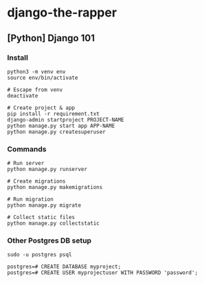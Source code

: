 # django-the-rapper

## [Python] Django 101 
### Install
```
python3 -m venv env
source env/bin/activate

# Escape from venv
deactivate

# Create project & app
pip install -r requirement.txt
django-admin startproject PROJECT-NAME
python manage.py start app APP-NAME
python manage.py createsuperuser
```

### Commands 
```
# Run server
python manage.py runserver

# Create migrations
python manage.py makemigrations

# Run migration
python manage.py migrate

# Collect static files
python manage.py collectstatic
```

### Other Postgres DB setup  
```
sudo -u postgres psql

postgres=# CREATE DATABASE myproject;
postgres=# CREATE USER myprojectuser WITH PASSWORD 'password';

```